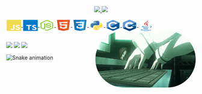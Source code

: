 
<div align="center">
  <a href="https://github.com/MrBElga">
  <img height="150em" src="https://github-readme-stats.vercel.app/api?username=MrBElga&show_icons=true&theme=dracula&include_all_commits=true&count_private=true"/>
  <img height="150em" src="https://github-readme-stats.vercel.app/api/top-langs/?username=MrBElga&layout=compact&langs_count=7&theme=dracula"/>
</div>
<div style="display: inline_block"><br>
  <img align="center" alt="Js" height="30" width="40" src="https://raw.githubusercontent.com/devicons/devicon/master/icons/javascript/javascript-plain.svg">
  <img align="center" alt="Ts" height="30" width="40" src="https://raw.githubusercontent.com/devicons/devicon/master/icons/typescript/typescript-plain.svg">
  <img align="center" alt="Node" height="30" width="40" src="https://github.com/devicons/devicon/blob/master/icons/nodejs/nodejs-original.svg">
  <img align="center" alt="HTML" height="30" width="40" src="https://raw.githubusercontent.com/devicons/devicon/master/icons/html5/html5-original.svg">
  <img align="center" alt="CSS" height="30" width="40" src="https://raw.githubusercontent.com/devicons/devicon/master/icons/css3/css3-original.svg">
  <img align="center" alt="Rafa-Python" height="30" width="40" src="https://raw.githubusercontent.com/devicons/devicon/master/icons/python/python-original.svg">
  <img align="center" alt="C" height="30" width="40" src="https://github.com/devicons/devicon/blob/master/icons/c/c-original.svg">
  <img align="center" alt="C++" height="30" width="40" src="https://github.com/devicons/devicon/blob/master/icons/cplusplus/cplusplus-original.svg">
  <img align="center" alt="C" height="30" width="40" src=" https://github.com/devicons/devicon/blob/master/icons/java/java-original.svg">
  
  
  <img align="right" alt="pic" height="150" style="border-radius:100px;" src="https://github.com/MrBElga/MrBElga/blob/main/.github/workflows/12.gif?width=676&height=676&border-radius=100px">
</div>
  
  ##
 
<div> 
  <a href="https://instagram.com/zbelga" target="_blank"><img src="https://img.shields.io/badge/-Instagram-%23E4405F?style=for-the-badge&logo=instagram&logoColor=white" target="_blank"></a>
  <a href = "danieleliasrumin@gmail.com"><img src="https://img.shields.io/badge/-Gmail-%23333?style=for-the-badge&logo=gmail&logoColor=white" target="_blank"></a>
  <a href="https://www.linkedin.com/in/daniel-elias-fonseca-rumin-75656a186/" target="_blank"><img src="https://img.shields.io/badge/-LinkedIn-%230077B5?style=for-the-badge&logo=linkedin&logoColor=white" target="_blank"></a> 
 
   ![Snake animation](https://github.com/MrBElga/MrBElga/blob/output/github-contribution-grid-snake.svg)
 
</div>
